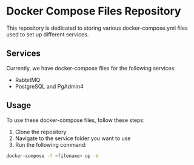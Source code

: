 # Docker Compose Files Repository

This repository is dedicated to storing various docker-compose.yml files used to set up different services.

## Services

Currently, we have docker-compose files for the following services:

- RabbitMQ
- PostgreSQL and PgAdmin4

## Usage

To use these docker-compose files, follow these steps:

1. Clone the repository
2. Navigate to the service folder you want to use
3. Run the following command:

```bash
docker-compose -f <filename> up -d
```
